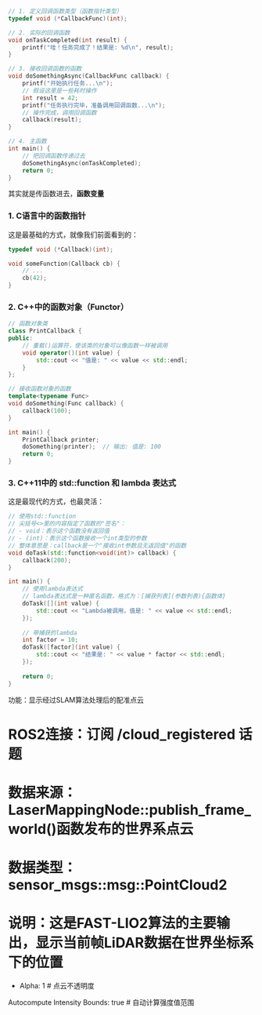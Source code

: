 ```cpp
// 1. 定义回调函数类型（函数指针类型）
typedef void (*CallbackFunc)(int);

// 2. 实际的回调函数
void onTaskCompleted(int result) {
    printf("哇！任务完成了！结果是: %d\n", result);
}

// 3. 接收回调函数的函数
void doSomethingAsync(CallbackFunc callback) {
    printf("开始执行任务...\n");
    // 假设这里是一些耗时操作
    int result = 42;
    printf("任务执行完毕，准备调用回调函数...\n");
    // 操作完成，调用回调函数
    callback(result);
}

// 4. 主函数
int main() {
    // 把回调函数传递过去
    doSomethingAsync(onTaskCompleted);
    return 0;
}
```

其实就是传函数进去，**函数变量**

### 1. C语言中的函数指针

这是最基础的方式，就像我们前面看到的：

```c
typedef void (*Callback)(int);

void someFunction(Callback cb) {
    // ...
    cb(42);
}
```

### 2. C++中的函数对象（Functor）

```c++
// 函数对象类
class PrintCallback {
public:
	// 重载()运算符，使该类的对象可以像函数一样被调用
    void operator()(int value) {
        std::cout << "值是: " << value << std::endl;
    }
};

// 接收函数对象的函数
template<typename Func>
void doSomething(Func callback) {
    callback(100);
}

int main() {
    PrintCallback printer;
    doSomething(printer);  // 输出: 值是: 100
    return 0;
}
```

### 3. C++11中的 std::function 和 lambda 表达式

这是最现代的方式，也最灵活：

```c++
// 使用std::function
// 尖括号<>里的内容指定了函数的"签名"：
// - void：表示这个函数没有返回值
// - (int)：表示这个函数接收一个int类型的参数
// 整体意思是：callback是一个"接收int参数且无返回值"的函数
void doTask(std::function<void(int)> callback) {
    callback(200);
}

int main() {
    // 使用lambda表达式
    // lambda表达式是一种匿名函数，格式为：[捕获列表](参数列表){函数体}
    doTask([](int value) {
        std::cout << "Lambda被调用，值是: " << value << std::endl;
    });
    
    // 带捕获的lambda
    int factor = 10;
    doTask([factor](int value) {
        std::cout << "结果是: " << value * factor << std::endl;
    });
    
    return 0;
}
```









功能：显示经过SLAM算法处理后的配准点云

# ROS2连接：订阅 /cloud_registered 话题

# 数据来源：LaserMappingNode::publish_frame_world()函数发布的世界系点云

# 数据类型：sensor_msgs::msg::PointCloud2

# 说明：这是FAST-LIO2算法的主要输出，显示当前帧LiDAR数据在世界坐标系下的位置

- Alpha: 1 # 点云不透明度

Autocompute Intensity Bounds: true # 自动计算强度值范围